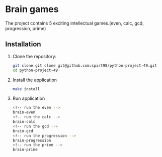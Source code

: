 # Brain games

The project contains 5 exciting intellectual games.(even, calc, gcd, progression, prime)

## Installation

1. Clone the repository:
    ```sh
    git clone git clone git@github.com:spirt98/python-project-49.git
    cd python-project-49
    ```
2. Install the application
    ```sh
    make install
    ```
3. Run application
    ```sh
    <!-- run the even -->
    brain-even
    <!-- run the calc -->
    brain-calc
    <!-- run the gcd -->
    brain-gcd
    <!-- run the progression -->
    brain-progression
    <!-- run the prime -->
    brain-prime
    ```
